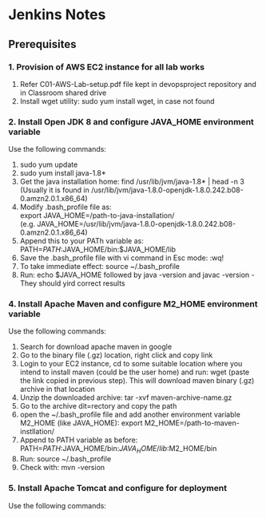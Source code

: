 # Jenkins Notes

## Prerequisites

### 1. Provision of AWS EC2 instance for all lab works
1. Refer C01-AWS-Lab-setup.pdf file kept in devopsproject repository and in Classroom shared drive
2. Install wget utility: sudo yum install wget, in case not found

### 2. Install Open JDK 8 and configure JAVA_HOME environment variable
Use the following commands:
1. sudo yum update
2. sudo yum install java-1.8*
3. Get the java installation home: find /usr/lib/jvm/java-1.8* | head -n 3
   <br>
   (Usually it is found in /usr/lib/jvm/java-1.8.0-openjdk-1.8.0.242.b08-0.amzn2.0.1.x86_64)
4. Modify .bash_profile file as:
   <br>
   export JAVA_HOME=/path-to-java-installation/
   <br>
   (e.g. JAVA_HOME=/usr/lib/jvm/java-1.8.0-openjdk-1.8.0.242.b08-0.amzn2.0.1.x86_64)
5. Append this to your PATh variable as: PATH=$PATH:$JAVA_HOME/bin:$JAVA_HOME/lib
6. Save the .bash_profile file with vi command in Esc mode: :wq!
7. To take immediate effect: source ~/.bash_profile
8. Run: echo $JAVA_HOME followed by java -version and javac -version - They should yird correct results
  
### 4. Install Apache Maven and configure M2_HOME environment variable
Use the following commands:
1. Search for download apache maven in google
2. Go to the binary file (.gz) location, right click and copy link
3. Login to your EC2 instance, cd to some suitable location where you intend to install maven (could be the user home) and run: wget (paste the link copied in previous step). This will download maven binary (.gz) archive in that location
4. Unzip the downloaded archive: tar -xvf maven-archive-name.gz
5. Go to the archive dit=rectory and copy the path
6. open the ~/.bash_profile file and add another environment variable M2_HOME (like JAVA_HOME): export M2_HOME=/path-to-maven-instllation/
7. Append to PATH variable as before: PATH=$PATH:$JAVA_HOME/bin:$JAVA_HOME/lib:$M2_HOME/bin
8. Run: source ~/.bash_profile
9. Check with: mvn -version

### 5. Install Apache Tomcat and configure for deployment
Use the following commands:
